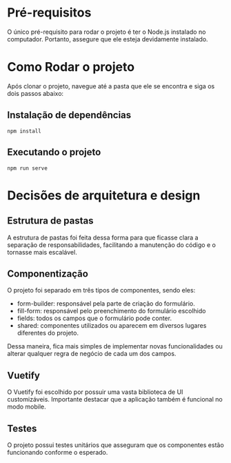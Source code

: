 # Pré-requisitos

O único pré-requisito para rodar o projeto é ter o Node.js instalado no computador. Portanto, assegure que ele esteja devidamente instalado.

# Como Rodar o projeto

Após clonar o projeto, navegue até a pasta que ele se encontra e siga os dois passos abaixo:

## Instalação de dependências
```
npm install
```

## Executando o projeto
```
npm run serve
```

# Decisões de arquitetura e design

## Estrutura de pastas

A estrutura de pastas foi feita dessa forma para que ficasse clara a separação de responsabilidades, facilitando a manutenção do código e o tornasse mais escalável.

## Componentização

O projeto foi separado em três tipos de componentes, sendo eles:

  - form-builder: responsável pela parte de criação do formulário.
  - fill-form: responsável pelo preenchimento do formulário escolhido
  - fields: todos os campos que o formulário pode conter.
  - shared: componentes utilizados ou aparecem em diversos lugares diferentes do projeto.

Dessa maneira, fica mais simples de implementar novas funcionalidades ou alterar qualquer regra de negócio de cada um dos campos.

## Vuetify

O Vuetify foi escolhido por possuir uma vasta biblioteca de UI customizáveis. 
Importante destacar que a aplicação também é funcional no modo mobile.

## Testes

O projeto possui testes unitários que asseguram que os componentes estão funcionando conforme o esperado.
